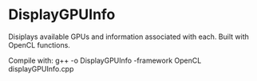 # DisplayGPUInfo

Disiplays available GPUs and information associated with each. Built with OpenCL functions.

Compile with:
g++ -o DisplayGPUInfo -framework OpenCL displayGPUInfo.cpp
